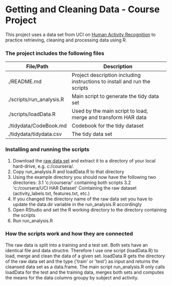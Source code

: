 Getting and Cleaning Data - Course Project
===========

This project uses a data set from UCI on [Human Activity Recognition](http://archive.ics.uci.edu/ml/datasets/Human+Activity+Recognition+Using+Smartphones) to practice retrieving, cleaning and processing data using R.

### The project includes the following files

| File/Path                | Description                                                               |
|--------------------------|---------------------------------------------------------------------------|
| ./README.md              | Project description including instructions to install and run the scripts |
| ./scripts/run_analysis.R | Main script to generate the tidy data set                                 |
| ./scripts/loadData.R     | Used by the main script to load, merge and transform HAR data             |
| ./tidydata/CodeBook.md   | Codebook for the tidy dataset                                             |
| ./tidydata/tidydata.csv  | The tidy data set                                                         |

### Installing and running the scripts

1. Download the [raw data set](https://d396qusza40orc.cloudfront.net/getdata%2Fprojectfiles%2FUCI%20HAR%20Dataset.zip) and extract it to a directory of your local hard-drive, e.g. c:/coursera/.
2. Copy run_analysis.R and loadData.R to that directory
3. Using the example directory you should now have the following two directories:
3.1 'c:/coursera/' containing both scripts
3.2 'c:/coursera/UCI HAR Dataset' Cointaining the raw dataset (activity_labels.txt, features.txt, etc.)
4. If you changed the directory name of the raw data set you have to update the data.dir variable in the run_analysis.R accordingly
5. Open RStudio and set the R working directory to the directory containing the scripts
6. Run run_analysis.R

### How the scripts work and how they are connected
The raw data is split into a training and a test set. Both sets have an identical file and data structre. Therefore I use one script (loadData.R) to load, merge and clean the data of a given set. loadData.R gets the directory of the raw data set and the type ('train' or 'test') as input and returns the cleansed data set as a data.frame. The main script run_analysis.R only calls loadData for the test and the training data, merges both sets and computes the means for the data columns groupy by subject and activity.